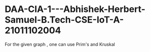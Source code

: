 # DAA-CIA-1---Abhishek-Herbert-Samuel-B.Tech-CSE-IoT-A-21011102004
For the given graph , one can use Prim's and Kruskal
